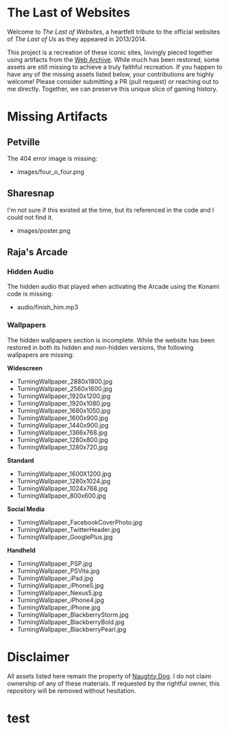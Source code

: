 # The Last of Websites

Welcome to *The Last of Websites*, a heartfelt tribute to the official websites of *The Last of Us* as they appeared in 2013/2014.

This project is a recreation of these iconic sites, lovingly pieced together using artifacts from the [Web Archive](http://web.archive.org). While much has been restored, some assets are still missing to achieve a truly faithful recreation. If you happen to have any of the missing assets listed below, your contributions are highly welcome! Please consider submitting a PR (pull request) or reaching out to me directly. Together, we can preserve this unique slice of gaming history.

# Missing Artifacts

## Petville

The 404 error image is missing:

- images/four_o_four.png

## Sharesnap

I'm not sure if this existed at the time, but its referenced in the code and I could not find it.

- images/poster.png

## Raja's Arcade

### Hidden Audio
The hidden audio that played when activating the Arcade using the Konami code is missing:  
- audio/finish_him.mp3

### Wallpapers
The hidden wallpapers section is incomplete. While the website has been restored in both its hidden and non-hidden versions, the following wallpapers are missing:

**Widescreen**  
- TurningWallpaper_2880x1800.jpg  
- TurningWallpaper_2560x1600.jpg  
- TurningWallpaper_1920x1200.jpg  
- TurningWallpaper_1920x1080.jpg  
- TurningWallpaper_1680x1050.jpg  
- TurningWallpaper_1600x900.jpg  
- TurningWallpaper_1440x900.jpg  
- TurningWallpaper_1366x768.jpg  
- TurningWallpaper_1280x800.jpg  
- TurningWallpaper_1280x720.jpg  

**Standard**  
- TurningWallpaper_1600X1200.jpg  
- TurningWallpaper_1280x1024.jpg  
- TurningWallpaper_1024x768.jpg  
- TurningWallpaper_800x600.jpg  

**Social Media**  
- TurningWallpaper_FacebookCoverPhoto.jpg  
- TurningWallpaper_TwitterHeader.jpg  
- TurningWallpaper_GooglePlus.jpg  

**Handheld**  
- TurningWallpaper_PSP.jpg  
- TurningWallpaper_PSVita.jpg  
- TurningWallpaper_iPad.jpg  
- TurningWallpaper_iPhone5.jpg  
- TurningWallpaper_Nexus5.jpg  
- TurningWallpaper_iPhone4.jpg  
- TurningWallpaper_iPhone.jpg  
- TurningWallpaper_BlackberryStorm.jpg  
- TurningWallpaper_BlackberryBold.jpg  
- TurningWallpaper_BlackberryPearl.jpg  

# Disclaimer

All assets listed here remain the property of [Naughty Dog](https://www.naughtydog.com). I do not claim ownership of any of these materials. If requested by the rightful owner, this repository will be removed without hesitation. 

# test